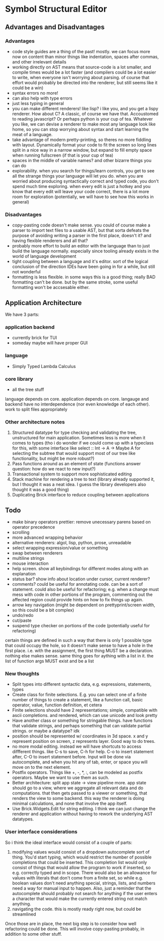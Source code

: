 # Symbol Structural Editor

## Advantages and Disadvantages

### Advantages

- code style guides are a thing of the past! mostly. we can focus more now on
  content than minor things like indentation, spaces after commas, and other
  irrelevant details
- working directly on AST means that source-code is a lot smaller, and
  compile times would be a lot faster (and compilers could be a lot easier to
  write, when everyone isn't worrying about parsing. of course that effort
  would probably be directed into the renderer, but still seems like it could
  be a win)
- syntax errors no more!
- can also help with type errors
- just less typing in general
- you can make different renderers! like lisp? i like you, and you get a
  lispy renderer. How about C? A classic, of course we have that. Accoustomed
  to reading javascript? Or perhaps python is your cup of tea. Whatever you
  like, we can devise a renderer to make most any language look like home, so
  you can stop worrying about syntax and start learning the meat of a
  language.
- take advantage of modern pretty-printing, so theres no more fiddling with
  layout. Dynamically format your code to fit the screen so long lines split
  in a nice way in a narrow window, but expand to fill empty space when
  running fullscreen (if that is your cup of tea)
- spaces in the middle of variable names? and other bizarre things you can do
- explorability. when you search for things/learn controls, you get to see all
  the strange things your language will let you do. when you are worried about
  producing syntactically correct and typed code, you don't spend much time
  exploring. when every edit is just a hotkey and you know that every edit will
  leave your code correct, there is a lot more room for exploration
  (potentially, we will have to see how this works in general)

### Disadvantages
- copy-pasting code doesn't make sense. you could of course make a parser to
  import text files to a usable AST, but that sorta defeats the purpose of
  avoiding writing a parser in the first place, doesn't it? and having flexible
  renderers and all that?
- probably more effort to build an editor with the language than to just build
  the language normally. especially since tooling already exists in the world of
  language development
- tight coupling between a language and it's editor. sort of the logical
  conclusion of the direction IDEs have been going in for a while, but still not
  wonderful
- formatting is less flexible. in some ways this is a good thing; really BAD
  formatting can't be done. but by the same stroke, some useful formatting won't
  be accsesable either.


## Application Architecture

We have 3 parts:

### application backend
- currently brick for TUI
- someday maybe will have proper GUI

### language
- Simply Typed Lambda Calculus

### core library
- all the tree stuff

language depends on core. application depends on core. langauge and backend have
no interdependence (nor even knowledge of each other). work to split files
appropriately

### Other architecture notes

1. Structured datatype for type checking and validating the tree, unstructured
   for main application. Sometimes less is more when it comes to types (tho i do
   wonder if we could come up with a typeclass for this, with some interface
   like select :: Int -> A -> Maybe A for selecting the subtree that would
   support most of our tree like functionality, but might be more robust?)
2. Pass functions around as an element of state (functions answer question: how
   do we react to new input?)
3. Transactional system to support more sophisticated editing
4. Stack machine for rendering a tree to text (library already supported it, but
   I thought it was a neat idea. I guess the library developers also thought it
   was a good thing)
5. Duplicating Brick interface to reduce coupling between applications

## Todo
- make binary operators prettier: remove unecessary parens based on operator
  precedence
- scrolling
- more advanced wrapping behavior
- alternative renderers: algol, lisp, python, prose, unreadable
- select wrapping expression/value or something
- swap between renderers
- multiline strings
- mouse interaction
- help screen. show all keybindings for different modes along with an explanation
- status bar? show info about location under cursor, current renderer?
- comments? could be useful for annotating code. can be a sort of statement.
  could also be useful for refactoring; e.g. when a change must mess with
  code in other portions of the program, commenting out the affected region
  could provide hints on how to fix things up again.
- arrow key navigation (might be dependent on prettyprint/screen width, so
  this could be a bit complex)
- undo/redo
- cut/paste
- suspend type checker on portions of the code (potentially useful for
  refactoring)

certain things are defined in such a way that there is only 1 possible type
that could occupy the hole, so it doesn't make sense to have a hole in the
first place. i.e. with the assignment, the first thing MUST be a declaration.
nothing else makes sense. same thing goes for aything with a list in it. the
list of function args MUST exist and be a list

### New thoughts

- Split types into different syntactic data, e.g. expressions, statements, types
- Create class for finite selections. E.g. you can select one of a finite number
  of things to create a statement, like a function call, basic operator, value,
  function definition, et cetera
- Finite selections should have 2 representations; simple, compatible with ascii
  completions. and rendered, which can use unicode and look pretty
- Have another class or something for stringable things. have functions that
  validate strings, and perhaps something that can validate partial strings. or
  maybe a datatype? idk
- position should be represented w/ coordinates in 3d space. x and y represent
  position on screen, z represents layer. Good way to do trees.
- no more modal editing. instead we will have shortcuts to access diffferent
  things. like C-s to save, C-h for help. C-o to insert statement after, C-O to
  insert statement before. Input will be done via autocomplete, and when you hit
  any of tab, enter, or space you will move on to the next element.
- Postfix operators. Things like +, -, *, :, can be modeled as postfix
  operators. Maybe we want to use them as such.
- Better architecture: split app state -> view pipeline more. app state should
  go to a view, where we aggregate all relevant data and do computations. that
  then gets passed to a viewer or something, that renders the view to some
  backend. this way the renderer is doing minimal calculations, and none that
  involve the app itself.
- Use Brick.Widgets.Edit for string editing. I think we can just change the
  renderer and application without having to rework the underlying AST
  datatypes.

### User interface considerations

So i think the ideal interface would consist of a couple of parts:

1. modifying values would consist of a dropdown autocomplete sort of thing.
   You'd start typing, which would restrict the number of possible completions
   that could be inserted. This completion list would only consist of things
   that would allow the program to work if inserted, so e.g. correctly typed and
   in scope. There would also be an allowance for values with literals that
   don't come from a finite set, so while e.g. boolean values don't need
   anything special, strings, lists, and numbers need a way for manual input to
   happen. Also, just a reminder that the autocomplete should probably not
   search for anything if the user enters a character that would make the
   currently entered string not match anything.
2. navigating the code. this is mostly ready right now, but could be streamlined

Once those are in place, the next big step is to consider how well refactoring
could be done. This will involve copy-pasting probably, in addition to some
other stuff.

